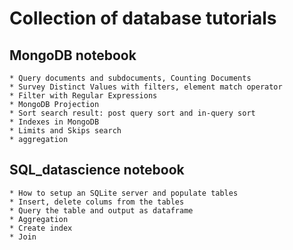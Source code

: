 # Collection of database tutorials 

## MongoDB notebook

    * Query documents and subdocuments, Counting Documents
    * Survey Distinct Values with filters, element match operator 
    * Filter with Regular Expressions
    * MongoDB Projection
    * Sort search result: post query sort and in-query sort 
    * Indexes in MongoDB
    * Limits and Skips search 
    * aggregation 
    
## SQL_datascience notebook

    * How to setup an SQLite server and populate tables
    * Insert, delete colums from the tables
    * Query the table and output as dataframe
    * Aggregation
    * Create index
    * Join
